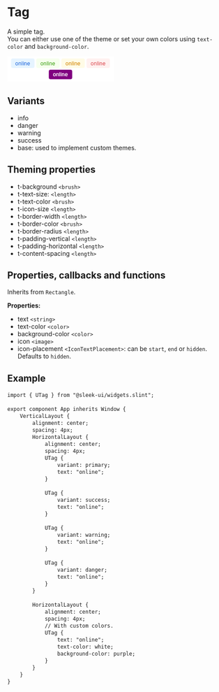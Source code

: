 # Tag
A simple tag.  
You can either use one of the theme or set your own colors using `text-color` and `background-color`.

![tag presentation](images/tag.png)

## Variants
- info
- danger
- warning
- success
- base: used to implement custom themes.

## Theming properties
- t-background `<brush>`
- t-text-size: `<length>`
- t-text-color `<brush>`
- t-icon-size `<length>`
- t-border-width `<length>`
- t-border-color `<brush>`
- t-border-radius `<length>`
- t-padding-vertical `<length>`
- t-padding-horizontal `<length>`
- t-content-spacing `<length>`

## Properties, callbacks and functions
Inherits from `Rectangle`.   

**Properties:**
- text `<string>`
- text-color `<color>`
- background-color `<color>`
- icon `<image>`
- icon-placement `<IconTextPlacement>`: can be `start`, `end` or `hidden`. Defaults to `hidden`.

## Example
```slint
import { UTag } from "@sleek-ui/widgets.slint";

export component App inherits Window {
	VerticalLayout {
		alignment: center;
		spacing: 4px;
		HorizontalLayout {
			alignment: center;
			spacing: 4px;
			UTag {
				variant: primary;
				text: "online";
			}

			UTag {
				variant: success;
				text: "online";
			}

			UTag {
				variant: warning;
				text: "online";
			}

			UTag {
				variant: danger;
				text: "online";
			}
		}

		HorizontalLayout {
			alignment: center;
			spacing: 4px;
			// With custom colors.
			UTag {
				text: "online";
				text-color: white;
				background-color: purple;
			}
		}
	}
}
```